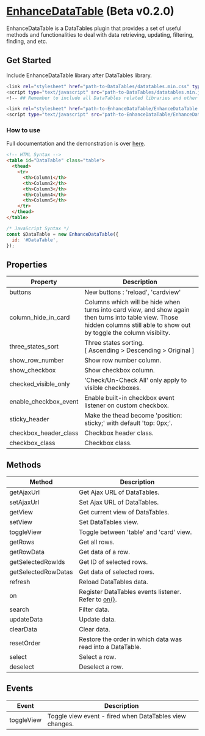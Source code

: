 # [EnhanceDataTable](https://www.rightpristine.com/zeikman/EnhanceDataTable/demo/) (Beta v0.2.0)
EnhanceDataTable is a DataTables plugin that provides a set of useful methods and functionalities to deal with data retrieving, updating, filtering, finding, and etc.

## Get Started

Include EnhanceDataTable library after DataTables library.

```sh
<link rel="stylesheet" href="path-to-DataTables/datatables.min.css" type="text/css" />
<script type="text/javascript" src="path-to-DataTables/datatables.min.js"></script>
<!-- ## Remember to include all DataTables related libraries and other necessary dependency libraries ## -->

<link rel="stylesheet" href="path-to-EnhanceDataTable/EnhanceDataTable.css" type="text/css" />
<script type="text/javascript" src="path-to-EnhanceDataTable/EnhanceDataTable.js"></script>
```

### How to use

Full documentation and the demonstration is over [here](https://www.rightpristine.com/zeikman/EnhanceDataTable/demo/).

```html
<!-- HTML Syntax -->
<table id="DataTable" class="table">
  <thead>
    <tr>
      <th>Column1</th>
      <th>Column2</th>
      <th>Column3</th>
      <th>Column4</th>
      <th>Column5</th>
    </tr>
  </thead>
</table>
```

```javascript
/* JavaScript Syntax */
const $DataTable = new EnhanceDataTable({
  id: '#DataTable',
});
```

## Properties

<table>
  <thead>
    <tr>
      <th>Property</th>
      <th>Description</th>
    </tr>
  </thead>
  <tbody>
    <tr>
      <td>buttons</td>
      <td>New buttons : 'reload', 'cardview'</td>
    </tr>
    <tr>
      <td>column_hide_in_card</td>
      <td>
        Columns which will be hide when turns into card view, and show again then turns into table view.
        Those hidden columns still able to show out by toggle the column visibilty.
      </td>
    </tr>
    <tr>
      <td>three_states_sort</td>
      <td>
        Three states sorting.<br />
        [ Ascending > Descending > Original ]
    </td>
    </tr>
    <tr>
      <td>show_row_number</td>
      <td>Show row number column.</td>
    </tr>
    <tr>
      <td>show_checkbox</td>
      <td>Show checkbox column.</td>
    </tr>
    <tr>
      <td>checked_visible_only</td>
      <td>'Check/Un-Check All' only apply to visible checkboxes.</td>
    </tr>
    <tr>
      <td>enable_checkbox_event</td>
      <td>Enable built-in checkbox event listener on custom checkbox.</td>
    </tr>
    <tr>
      <td>sticky_header</td>
      <td>Make the thead become 'position: sticky;' with default 'top: 0px;'.</td>
    </tr>
    <tr>
      <td>checkbox_header_class</td>
      <td>Checkbox header class.</td>
    </tr>
    <tr>
      <td>checkbox_class</td>
      <td>Checkbox class.</td>
    </tr>
  </tbody>
</table>

## Methods

<table>
  <thead>
    <tr>
      <th>Method</th>
      <th>Description</th>
    </tr>
  </thead>
  <tbody>
    <tr>
      <td>getAjaxUrl</td>
      <td>Get Ajax URL of DataTables.</td>
    </tr>
    <tr>
      <td>setAjaxUrl</td>
      <td>Set Ajax URL of DataTables.</td>
    </tr>
    <tr>
      <td>getView</td>
      <td>Get current view of DataTables.</td>
    </tr>
    <tr>
      <td>setView</td>
      <td>Set DataTables view.</td>
    </tr>
    <tr>
      <td>toggleView</td>
      <td>Toggle between 'table' and 'card' view.</td>
    </tr>
    <tr>
      <td>getRows</td>
      <td>Get all rows.</td>
    </tr>
    <tr>
      <td>getRowData</td>
      <td>Get data of a row.</td>
    </tr>
    <tr>
      <td>getSelectedRowIds</td>
      <td>Get ID of selected rows.</td>
    </tr>
    <!-- <tr>
      <td>getVisibleSelectedRowIds</td>
      <td>Get ID of visible and selected rows.</td>
    </tr> -->
    <tr>
      <td>getSelectedRowDatas</td>
      <td>Get data of selected rows.</td>
    </tr>
    <!-- <tr>
      <td>getVisibleSelectedRowDatas</td>
      <td>Get data of visible and selected rows.</td>
    </tr> -->
    <tr>
      <td>refresh</td>
      <td>Reload DataTables data.</td>
    </tr>
    <tr>
      <td>on</td>
      <td>
        Register DataTables events listener.<br />
        Refer to <a href="https://datatables.net/reference/api/on()" target="_blank">on()</a>.
      </td>
    </tr>
    <tr>
      <td>search</td>
      <td>Filter data.</td>
    </tr>
    <tr>
      <td>updateData</td>
      <td>Update data.</td>
    </tr>
    <tr>
      <td>clearData</td>
      <td>Clear data.</td>
    </tr>
    <tr>
      <td>resetOrder</td>
      <td>Restore the order in which data was read into a DataTable.</td>
    </tr>
    <tr>
      <td>select</td>
      <td>Select a row.</td>
    </tr>
    <tr>
      <td>deselect</td>
      <td>Deselect a row.</td>
    </tr>
  </tbody>
</table>

## Events

<table>
  <thead>
    <tr>
      <th>Event</th>
      <th>Description</th>
    </tr>
  </thead>
  <tbody>
    <tr>
      <td>toggleView</td>
      <td>Toggle view event - fired when DataTables view changes.</td>
    </tr>
  </tbody>
</table>